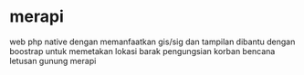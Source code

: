 # merapi
web php native dengan memanfaatkan gis/sig dan tampilan dibantu dengan boostrap untuk memetakan lokasi barak pengungsian korban bencana letusan gunung merapi
